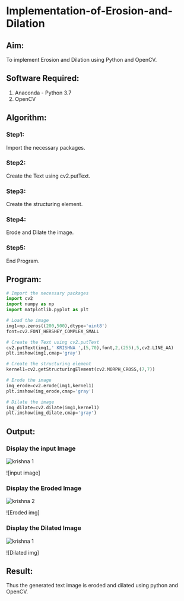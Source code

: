 # Implementation-of-Erosion-and-Dilation
## Aim:
To implement Erosion and Dilation using Python and OpenCV.
## Software Required:
1. Anaconda - Python 3.7
2. OpenCV
## Algorithm:
### Step1:
Import the necessary packages.

### Step2:
Create the Text using cv2.putText.

### Step3:
Create the structuring element.

### Step4:
Erode and Dilate the image.

### Step5:
End Program.

 
## Program:

``` Python
# Import the necessary packages
import cv2
import numpy as np
import matplotlib.pyplot as plt

# Load the image
img1=np.zeros((200,500),dtype='uint8')
font=cv2.FONT_HERSHEY_COMPLEX_SMALL

# Create the Text using cv2.putText
cv2.putText(img1,' KRISHNA ',(5,70),font,2,(255),5,cv2.LINE_AA)
plt.imshow(img1,cmap='gray')

# Create the structuring element
kernel1=cv2.getStructuringElement(cv2.MORPH_CROSS,(7,7))

# Erode the image
img_erode=cv2.erode(img1,kernel1)
plt.imshow(img_erode,cmap='gray')

# Dilate the image
img_dilate=cv2.dilate(img1,kernel1)
plt.imshow(img_dilate,cmap='gray')

```
## Output:

### Display the input Image
![krishna 1](https://user-images.githubusercontent.com/75241177/171628993-5821b43a-9a84-4f14-895c-c73d4abd1439.jpg)

![input image]

### Display the Eroded Image
![krishna  2](https://user-images.githubusercontent.com/75241177/171629010-02ca649f-17ed-4cb0-b31d-36ef35db71dd.jpg)

![Eroded img]

### Display the Dilated Image
![krishna 1](https://user-images.githubusercontent.com/75241177/171629029-29313f7c-3962-4319-bdb5-1b4b24fa6fe8.jpg)

![Dilated img]


## Result:
Thus the generated text image is eroded and dilated using python and OpenCV.
